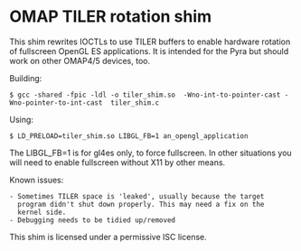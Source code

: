 # OMAP TILER rotation shim

This shim rewrites IOCTLs to use TILER buffers to enable hardware rotation
of fullscreen OpenGL ES applications. It is intended for the Pyra but should
work on other OMAP4/5 devices, too.

Building:

    $ gcc -shared -fpic -ldl -o tiler_shim.so  -Wno-int-to-pointer-cast -Wno-pointer-to-int-cast  tiler_shim.c

Using:
    
    $ LD_PRELOAD=tiler_shim.so LIBGL_FB=1 an_opengl_application

The LIBGL_FB=1 is for gl4es only, to force fullscreen. In other situations
you will need to enable fullscreen without X11 by other means.

Known issues:

    - Sometimes TILER space is 'leaked', usually because the target
      program didn't shut down properly. This may need a fix on the
      kernel side.
    - Debugging needs to be tidied up/removed

This shim is licensed under a permissive ISC license.
